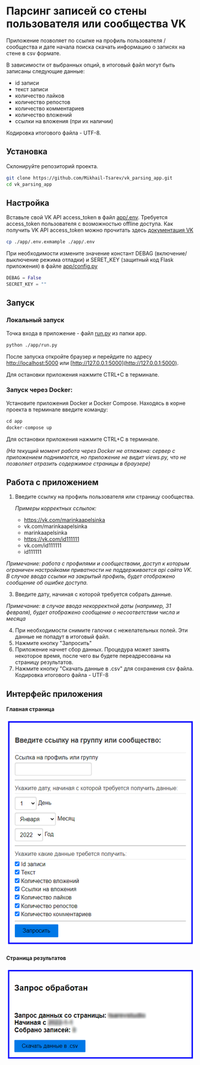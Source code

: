 # Парсинг записей со стены пользователя или сообщества VK

Приложение позволяет по ссылке на профиль пользователя / сообщества и дате начала поиска скачать информацию о записях на стене в csv формате.


В зависимости от выбранных опций, в итоговый файл могут быть записаны следующие данные:
- id записи
- текст записи
- количество лайков
- количество репостов
- количество комментариев
- количество вложений
- ссылки на вложения (при их наличии)

Кодировка итогового файла - UTF-8.

## Установка 
Склонируйте репозиторий проекта.
```bash
git clone https://github.com/Mikhail-Tsarev/vk_parsing_app.git
cd vk_parsing_app
```

## Настройка
Вставьте свой VK API access_token в файл [app/.env](app/.env).
Требуется access_token пользователя с возможностью offline доступа.
Как получить VK API access_token можно прочитать здесь [документация VK](https://dev.vk.com/api/access-token/getting-started)

```bash
cp ./app/.env.exmample ./app/.env
```

При необходимости измените значение констант DEBAG (включение/выключение режима отладки) и SERET_KEY (защитный код Flask приложения) в файле [app/config.py](app/config.py) 
```python
DEBAG = False
SECRET_KEY = ""
```
## Запуск
### Локальный запуск
Точка входа в приложение - файл [run.py](app/run.py) из папки app.
```bash
python ./app/run.py
```

После запуска откройте браузер и перейдите по адресу [http://localhost:5000](http://localhost:5000) или [http://127.0.0.1:5000](http://127.0.0.1:5000).

Для остановки приложения нажмите CTRL+C в терминале.
### Запуск через Docker:
Установите приложения Docker и Docker Compose.
Находясь в корне проекта в терминале введите команду:

```python
cd app
docker-compose up
```
Для остановки приложения нажмите CTRL+C в терминале.

*(На текущий момент работа через Docker не отлажена: сервер с приложением поднимается, но приложение не видит views.py, что не позволяет отразить содержимое страницы в браузере)*

## Работа с приложением
1. Введите ссылку на профиль пользователя или страницу сообщества. 

   *Примеры корректных сслылок:*
   - https://vk.com/marinkaapelsinka
   - vk.com/marinkaapelsinka
   - marinkaapelsinka
   - https://vk.com/id111111
   - vk.com/id111111
   - id111111
   
*Примечание: работа с профилями и сообществами, доступ к которым ограничен настройками приватности не поддерживается api сайта VK. В случае ввода ссылки на закрытый профиль, будет отображено сообщение об ошибке доступа.*

3. Введите дату, начиная с которой требуется собрать данные.

*Примечание: в случае ввода некорректной даты (например, 31 февраля), будет отображено сообщение о несоответствии числа и месяца*

4. При необходимости снимите галочки с нежелательных полей. Эти данные не попадут в итоговый файл.
5. Нажмите кнопку "Запросить" 
6. Приложение начнет сбор данных. Процедура может занять некоторое время, после чего вы будете переадресованы на страницу результатов.
7. Нажмите кнопку "Скачать данные в .csv" для сохранения csv файла. Кодировка итогового файла - UTF-8


## Интерфейс приложения
#### Главная страница
![Окно главной страницы приложения](images/main_page.PNG)
#### Страница результатов
![Окно страницы результатов приложения](images/results_page.PNG)
